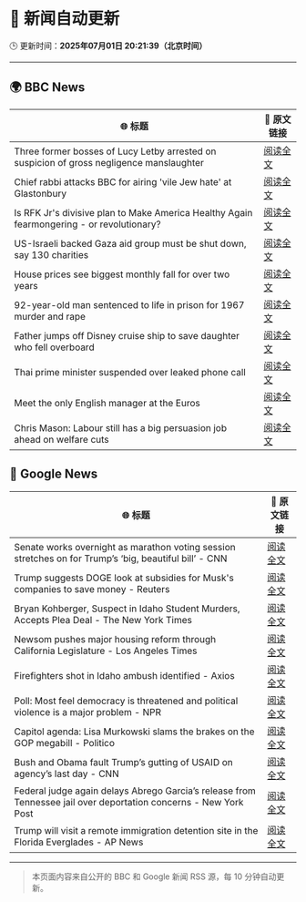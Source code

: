 # 🧠 新闻自动更新

🕒 更新时间：**2025年07月01日 20:21:39（北京时间）**

---

## 🌍 BBC News

| 🌐 标题 | 🔗 原文链接 |
|--------|-------------|
| Three former bosses of Lucy Letby arrested on suspicion of gross negligence manslaughter | [阅读全文](https://www.bbc.com/news/articles/c62ddkde7y5o) |
| Chief rabbi attacks BBC for airing 'vile Jew hate' at Glastonbury | [阅读全文](https://www.bbc.com/news/articles/c70rrld1nlpo) |
| Is RFK Jr's divisive plan to Make America Healthy Again fearmongering - or revolutionary? | [阅读全文](https://www.bbc.com/news/articles/ceq7jx3dlj9o) |
| US-Israeli backed Gaza aid group must be shut down, say 130 charities | [阅读全文](https://www.bbc.com/news/articles/cn5kk1w00xyo) |
| House prices see biggest monthly fall for over two years | [阅读全文](https://www.bbc.com/news/articles/c9dggnl4391o) |
| 92-year-old man sentenced to life in prison for 1967 murder and rape | [阅读全文](https://www.bbc.com/news/articles/c24vvdp371jo) |
| Father jumps off Disney cruise ship to save daughter who fell overboard | [阅读全文](https://www.bbc.com/news/articles/c6288v6j4y0o) |
| Thai prime minister suspended over leaked phone call | [阅读全文](https://www.bbc.com/news/articles/c9vrrj72xy7o) |
| Meet the only English manager at the Euros | [阅读全文](https://www.bbc.com/sport/football/articles/cn0zwrzyzn0o) |
| Chris Mason: Labour still has a big persuasion job ahead on welfare cuts | [阅读全文](https://www.bbc.com/news/articles/czjkkmdv33mo) |

## 📰 Google News

| 🌐 标题 | 🔗 原文链接 |
|--------|-------------|
| Senate works overnight as marathon voting session stretches on for Trump’s ‘big, beautiful bill’ - CNN | [阅读全文](https://news.google.com/rss/articles/CBMifkFVX3lxTE5ycHdjczdMSEN2YjBpTVd4MFE0b3FkcXhrZ0REN3hHRGVIWm5pamtXLXotcEZCcjlhOW9PdzdiMFdQS2xuUTFBOGM5V0Y3cWtWZjZaVE1HNmVUSjFmOTRGbEQ4ajRxcWdpcEZuTjRJY3Y5aTg4ajBra1N3YW9PZ9IBgwFBVV95cUxPU3B1RlJ2b0lTdURaSThYdDFEVGpxRWpJOHZaLUJYRFVYem14UTZDSHEtb3laTFcyQmhnemRGb1plNXM4cHpTZjlpRFNuU1dXV2ZiY0NDejViWldrTU9NbFY0RDJDQ28xY3B3MG1yRnVnWmhmSHhEMm0wSnplSnVFZmRvVQ?oc=5) |
| Trump suggests DOGE look at subsidies for Musk's companies to save money - Reuters | [阅读全文](https://news.google.com/rss/articles/CBMi1AFBVV95cUxOSUcxMmZpbGtjSFVfQnMxd1FrSDFEMW91cGpwaGFlNGNyV1VhcHRHVkk0MUI0d0lqUUNSYlpWQUdiVERNN2hMZkJwclhfb0xfV2Q0TWdsS0w3NGZ5U1BhM09zWXRGZFhWYV9hMmRBclU1Mk1BRU5vTlFPRFlYSkh0WmFySlNhWXFrcUhMOExrUnZ5V0IzbHJsRUdNT2tLSkh6ckFKM0VIM2g1aTJ5d3ZlMjR1MGVZc2dFcW5QQnZHNm4yUlZrMnU1Wm9UY2V3a09Zd0h2ZA?oc=5) |
| Bryan Kohberger, Suspect in Idaho Student Murders, Accepts Plea Deal - The New York Times | [阅读全文](https://news.google.com/rss/articles/CBMigwFBVV95cUxOenlUdkVrTkR0WnpMUXNrTTJTYXVoTVQ1cGN1LUJZQU1GWnR6NHNsQjIyMTZUWGlHMjRQRHcwVktLVG55cVpYdmlMSlN2S1FLRFhONnFnLUQ0Snh4TjB3QTQ2VG5OdlliN1ZmX1JDQVkwWVNtZEg4XzlkNEJKX252NWEzWQ?oc=5) |
| Newsom pushes major housing reform through California Legislature - Los Angeles Times | [阅读全文](https://news.google.com/rss/articles/CBMiuAFBVV95cUxPUDBYaVpJYVlHUXowalo2UlNEbnMwWVJxSHBxVDh6X0dhLThrUWktR0VFUDdpeFVWcjBTS1B5NERnbWpJblFpRWRHeHZEdVZMbHNwUVhaRU5YdFFYWjB3ajdRWkhHVm5NTVRuN3lLZWtZbTBMb29WdHZiQWo0eTFyaUVNamMtTFZLTWUzWkFCT2dBenZDTEJZQnhBOTlqWW9ndUk5TjI2UWdHYkUwc0FlSkpEQ0xxUnY4?oc=5) |
| Firefighters shot in Idaho ambush identified - Axios | [阅读全文](https://news.google.com/rss/articles/CBMihAFBVV95cUxQeTRqLW85SDd3LXlXTTZvWHpIZXZ6RkR3aU5rd2FlTndzUzNJY0NncHF4Y3RJckFoalF3Ulc4eUNJeEFHdTQzQWl3c2FvMTVlRW4wLXk2WC04S1RWbmJRbVk4LUI2YVhjLVEwYUpMeTJtLVNqeE14THJtRGo3TEJxeC1EWUk?oc=5) |
| Poll: Most feel democracy is threatened and political violence is a major problem - NPR | [阅读全文](https://news.google.com/rss/articles/CBMigwFBVV95cUxPZHFYSVBERG5ZV01uN1lSeVhlZGJKdW5HVFZZRjZ3Y0hBbGk4aGtQTk1hbVMzUk9Yb1dRb3k1WmNVXy1aSmVfZTZFS0lzYTcyS3NNaldTZEtVZnlwZGNLUWNueGpteV81ZDJTU00wd3FVcWVDTGNWUnBOY1hGSnFfWVMtZw?oc=5) |
| Capitol agenda: Lisa Murkowski slams the brakes on the GOP megabill - Politico | [阅读全文](https://news.google.com/rss/articles/CBMipwFBVV95cUxNSXFhcWtQNXVoSnNxcVUxSl9VTFAtMEVkQVNGakpqYl9BdHU3SVVETnJTRHVuVTFyVXE3cERsaGFWSUlJTk9oWXRTLTkxbXZGQ2ZsSUR0QXM4S1paMkdVWDNGZjFyYmJNUllkMGZfRTF1QlVWUTJGMkJPZ2VSYWJ4Mmx3WFVmX0pRcWdJNktnS2RkMW5vb3A1UzJoa0FpUzRtVENXckdqcw?oc=5) |
| Bush and Obama fault Trump’s gutting of USAID on agency’s last day - CNN | [阅读全文](https://news.google.com/rss/articles/CBMib0FVX3lxTE5URFVLUkJwcGUyOU1WV1o3MjBPTUU1dTZITlhIT1IzcGJqa3cxMTdQa3M4NkZ4dnY3emhCbHZkcjFYLW13MnBqQmg5b2lLNXJXZVdpXzU0bzl4cFMzSmFaUF9LNllXTkZpWjU0dWdFQdIBdEFVX3lxTE1zOUg1eFJLWllEMWtHNWNueTBNSlB6OEFJcUdiZGQ5WXFPWWpfTmsyT2JocEdEeU1DVjlOMFh4T3phd2RmU2luSDM1YmYxZ1lpakFlem5mNFJ2MEgtNTI2NmFMWWZWaU9zbGtueTBlQmpybEY2?oc=5) |
| Federal judge again delays Abrego Garcia’s release from Tennessee jail over deportation concerns - New York Post | [阅读全文](https://news.google.com/rss/articles/CBMixAFBVV95cUxOWk51ZVlXVG9Gd2xNU0I2X1JrRGQyMXdPUDNnTkpQU015VTF3d0hGODJYYnVtNEI5UjBDSGpLQzVBbE5NRXMxb0IxaXhPMV9fWmZJMFhfSVA3TlZYOGl2N0hxM0FkTkdJQ000U3FTRlNndHg3eTN6SE5VQi1pWUZWcUluNnI0V0RPUjhkVW5UTjBBcmhkY1k2MXpmOHRVR0RtdVhtcG1QX2x5VlBjck1zalZHbzNTZGNsVXFmMVlvUWppcVQ3?oc=5) |
| Trump will visit a remote immigration detention site in the Florida Everglades - AP News | [阅读全文](https://news.google.com/rss/articles/CBMisAFBVV95cUxPUk9jWWpUZTRqZVhfM1ZDbWdlZFNzbU1ueWt3eHUydDBNMDZhMmN1bVdyTU9sb2NOR2ZSeERkdm94enMzRmF0c1RLaG1meGNOOUJkTmZnTWFhaWRWeTBLZmtNRkRVTWkxZVVpLWI2Y0R1Q2w1bEdGWGhvV0JQRWJsa01BcThqdUdxNDdpU0JycWlXWnhqYm1HVHNxVUNaQmdJU0RrdEd6SmJndE5USEhUTQ?oc=5) |

---
> 本页面内容来自公开的 BBC 和 Google 新闻 RSS 源，每 10 分钟自动更新。